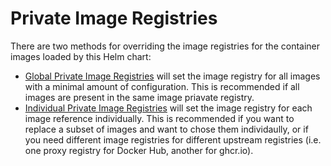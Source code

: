 # Private Image Registries

There are two methods for overriding the image registries for the container images loaded by this Helm chart:

*   [Global Private Image Registries](./globally) will set the image registry for all images with a minimal amount of configuration. This is recommended if all images are present in the same image priavate registry.
*   [Individual Private Image Registries](./individual) will set the image registry for each image reference individually. This is recommended if you want to replace a subset of images and want to chose them individaully, or if you need different image registries for different upstream registries (i.e. one proxy registry for Docker Hub, another for ghcr.io).

